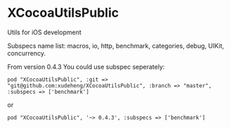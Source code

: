 # XCocoaUtilsPublic
Utils for iOS development

Subspecs name list: macros, io, http, benchmark, categories, debug, UIKit, concurrency.

From version 0.4.3 You could use subspec seperately:

```
pod "XCocoaUtilsPublic", :git => "git@github.com:xudeheng/XCocoaUtilsPublic", :branch => "master", :subspecs => ['benchmark']
```

or

```
pod "XCocoaUtilsPublic", '~> 0.4.3', :subspecs => ['benchmark']
```

